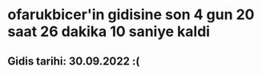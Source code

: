 # ofarukbicer'in gidisine son 4 gun 20 saat 26 dakika 10 saniye kaldi

## Gidis tarihi: 30.09.2022 :(